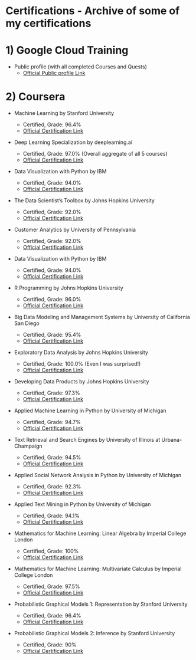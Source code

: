 # Certifications - Archive of some of my certifications

# 1) Google Cloud Training

- Public profile (with all completed Courses and Quests)
   - [Official Public profile Link](https://google.qwiklabs.com/public_profiles/d681551d-75cd-41a5-83d3-2701ab7952dd)

# 2) Coursera

- Machine Learning by Stanford University                                    
   - Certified, Grade: 96.4%
   - [Official Certification Link](https://www.coursera.org/account/accomplishments/verify/LDFQWVUJF5JM)
   
 - Deep Learning Specialization by deeplearning.ai
   - Certified, Grade: 97.0% (Overall aggregate of all 5 courses)
   - [Official Certification Link](https://www.coursera.org/account/accomplishments/specialization/FKT8QHMAEQ68)

- Data Visualization with Python by IBM                                      
   - Certified, Grade: 94.0%
   - [Official Certification Link](https://www.coursera.org/account/accomplishments/verify/GV2BQ2P6JWPX)

- The Data Scientist’s Toolbox by Johns Hopkins University                                      
   - Certified, Grade: 92.0%
   - [Official Certification Link](https://www.coursera.org/account/accomplishments/verify/H4TKV874RHFN)

 - Customer Analytics by University of Pennsylvania                                      
   - Certified, Grade: 92.0%
   - [Official Certification Link](https://www.coursera.org/account/accomplishments/verify/VCWK5HVPQ9RV)

- Data Visualization with Python by IBM                                      
   - Certified, Grade: 94.0%
   - [Official Certification Link](https://www.coursera.org/account/accomplishments/verify/GV2BQ2P6JWPX)
   
- R Programming by Johns Hopkins University                                     
   - Certified, Grade: 96.0%
   - [Official Certification Link](https://www.coursera.org/account/accomplishments/verify/UBVY4AJ2RDVL)
   
- Big Data Modeling and Management Systems by University of California San Diego                                    
   - Certified, Grade: 95.4%
   - [Official Certification Link](https://www.coursera.org/account/accomplishments/verify/PD2MTH63WUNB)
   
- Exploratory Data Analysis by Johns Hopkins University                                    
   - Certified, Grade: 100.0% (Even I was surprised!)
   - [Official Certification Link](https://www.coursera.org/account/accomplishments/verify/Z6E6XFDPG2EF)
   
- Developing Data Products by Johns Hopkins University                                    
   - Certified, Grade: 97.3% 
   - [Official Certification Link](https://www.coursera.org/account/accomplishments/verify/TWFVL3RA5EA6)
   
- Applied Machine Learning in Python by University of Michigan                                    
   - Certified, Grade: 94.7% 
   - [Official Certification Link](https://www.coursera.org/account/accomplishments/verify/3CNHHXUKQWU8)
       
- Text Retrieval and Search Engines by University of Illinois at Urbana-Champaign                                    
   - Certified, Grade: 94.5% 
   - [Official Certification Link](https://www.coursera.org/account/accomplishments/verify/63BKD66EB9T5)
       
- Applied Social Network Analysis in Python by University of Michigan
   - Certified, Grade: 92.3% 
   - [Official Certification Link](https://www.coursera.org/account/accomplishments/verify/XT5SQ7T7GAQD)
   
- Applied Text Mining in Python by University of Michigan
   - Certified, Grade: 94.1% 
   - [Official Certification Link](https://www.coursera.org/account/accomplishments/verify/KQYHU68SGU7L)
   
- Mathematics for Machine Learning: Linear Algebra by Imperial College London
   - Certified, Grade: 100% 
   - [Official Certification Link](https://www.coursera.org/account/accomplishments/verify/LT25VT787Q4X)
   
- Mathematics for Machine Learning: Multivariate Calculus by Imperial College London
   - Certified, Grade: 97.5% 
   - [Official Certification Link](https://www.coursera.org/account/accomplishments/verify/TG6PJYPQWAY6)
   
- Probabilistic Graphical Models 1: Representation by Stanford University
   - Certified, Grade: 96.4% 
   - [Official Certification Link](https://www.coursera.org/account/accomplishments/verify/A626XGTBERKZ)
     
- Probabilistic Graphical Models 2: Inference by Stanford University
   - Certified, Grade: 90% 
   - [Official Certification Link](https://www.coursera.org/account/accomplishments/verify/FQSE9QLA56GC)
     
     

     
     


   
 

   

